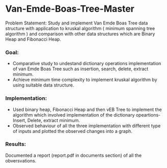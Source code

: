 # Van-Emde-Boas-Tree-Master

Problem Statement:
Study and implement Van Emde Boas Tree data structure with application to kruskal
algorithm ( minimum spanning tree algorithm ) and comparison with other data structures which are
Binary Heap and Fibonacci Heap.
### Goal:
- Comparative study to undestand dictionary operations implementation of van Emde Boas Tree such as insertion, search, delete,
extract minimum.
- Achieve minimum time complexity to implement kruskal algorithm by using
suitable data structure.
### Implementation:
- Used binary heap, Fibonacci Heap and then vEB Tree to implement the algorithm which involved implementation of the dictionary opeartions- Insert, Delete, extract minimum.
- Observed behaviour of all the three implementation with different type of inputs and plotted the observed changes into a graph.

### Results:
Documented a report (report.pdf in documents section) of all the obversvations.

